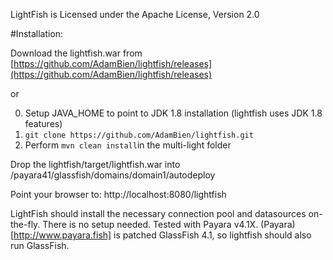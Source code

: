 
LightFish is Licensed under the Apache License, Version 2.0

#Installation:

Download the lightfish.war from [https://github.com/AdamBien/lightfish/releases](https://github.com/AdamBien/lightfish/releases)

or

0. Setup JAVA_HOME to point to JDK 1.8 installation (lightfish uses JDK 1.8 features)
1. `git clone https://github.com/AdamBien/lightfish.git`
2. Perform `mvn clean install`in the multi-light folder

Drop the lightfish/target/lightfish.war into /payara41/glassfish/domains/domain1/autodeploy

Point your browser to: http://localhost:8080/lightfish

LightFish should install the necessary connection pool and datasources on-the-fly. There is no setup needed. Tested with Payara v4.1X. (Payara)[http://www.payara.fish] is patched GlassFish 4.1, so lightfish should also run GlassFish.

